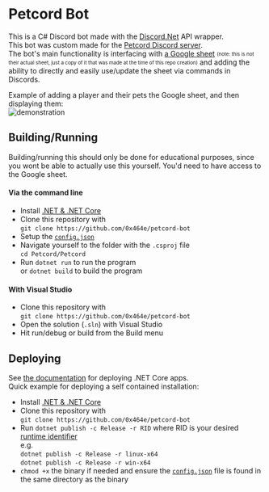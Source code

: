 # Petcord Bot
This is a C# Discord bot made with the [Discord.Net](https://github.com/discord-net/Discord.Net/) API wrapper.  
This bot was custom made for the [Petcord Discord server](https://discord.gg/petcord).  
The bot's main functionality is interfacing with [a Google sheet](https://docs.google.com/spreadsheets/d/1vnkD2YENDRVTLzv-CCzrfYmSUp47Xsgkg9E8CHhlCrc/edit?usp=sharing) <sub><sup>(note: this is not their actual sheet, just a copy of it that was made at the time of this repo creation)</sup></sub> and adding the ability to directly and easily use/update the sheet via commands in Discords.

Example of adding a player and their pets the Google sheet, and then displaying them:  
![demonstration](https://i.imgur.com/HoHaJm4.gif)

## Building/Running
Building/running this should only be done for educational purposes, since you wont be able to actually use this yourself. You'd need to have access to the Google sheet.
#### Via the command line
* Install [.NET & .NET Core](https://dotnet.microsoft.com/download)
* Clone this repository with  
`git clone https://github.com/0x464e/petcord-bot`
* Setup the [`config.json`](https://github.com/0x464e/petcord-bot/blob/master/Petcord/config.json)
* Navigate yourself to the folder with the `.csproj` file  
`cd Petcord/Petcord`
* Run `dotnet run` to run the program  
or `dotnet build` to build the program
#### With Visual Studio
* Clone this repository with  
`git clone https://github.com/0x464e/petcord-bot`
* Open the solution (`.sln`) with Visual Studio
* Hit run/debug or build from the Build menu

## Deploying
See [the documentation](https://docs.microsoft.com/en-us/dotnet/core/deploying/) for deploying .NET Core apps.  
Quick example for deploying a self contained installation:
* Install [.NET & .NET Core](https://dotnet.microsoft.com/download)
* Clone this repository with  
`git clone https://github.com/0x464e/petcord-bot`
* Run `dotnet publish -c Release -r RID` where RID is your desired [runtime identifier](https://docs.microsoft.com/en-us/dotnet/core/rid-catalog)  
e.g.  
`dotnet publish -c Release -r linux-x64`  
`dotnet publish -c Release -r win-x64`  
* `chmod +x` the binary if needed and ensure the [`config.json`](https://github.com/0x464e/petcord-bot/blob/master/Petcord/config.json) file is found in the same directory as the binary